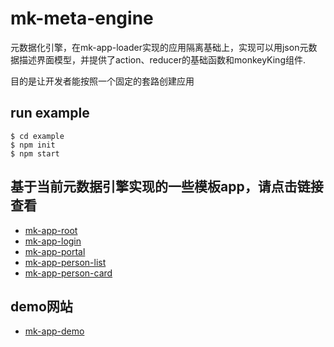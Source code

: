 # mk-meta-engine

元数据化引擎，在mk-app-loader实现的应用隔离基础上，实现可以用json元数据描述界面模型，并提供了action、reducer的基础函数和monkeyKing组件.

目的是让开发者能按照一个固定的套路创建应用

## run example

```
$ cd example
$ npm init
$ npm start
```

## 基于当前元数据引擎实现的一些模板app，请点击链接查看

- [mk-app-root](https://github.com/ziaochina/mk-app-root)
- [mk-app-login](https://github.com/ziaochina/mk-app-login)
- [mk-app-portal](https://github.com/ziaochina/mk-app-portal)
- [mk-app-person-list](https://github.com/ziaochina/mk-app-person-list)
- [mk-app-person-card](https://github.com/ziaochina/mk-app-person-card)

## demo网站

- [mk-app-demo](https://github.com/ziaochina/mk-app-demo)

